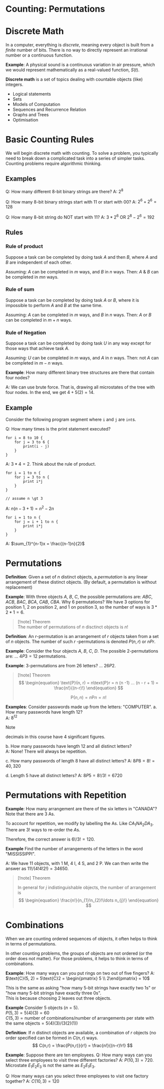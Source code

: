 Counting: Permutations
==
# Discrete Math
In a computer, everything is *discrete*, meaning every object is built from a *finite* number of bits. There is no way to directly represent an irrational number or a continuous function.

**Example**: A physical sound is a continuous variation in air pressure, which we would represent mathematically as a real-valued function, $S(t)$. 

**Discrete math** is a set of topics dealing with countable objects (like) integers.
- Logical statements
- Sets
- Models of Computation
- Sequences and Recurrence Relation
- Graphs and Trees
- Optimisation

# Basic Counting Rules
We will begin discrete math with counting.
To solve a problem, you typically need to break down a complicated task into a series of simpler tasks.
Counting problems require algorithmic thinking.

## Examples
Q: How many different 8-bit binary strings are there?
A: $2^{8}$

Q: How many 8-bit binary strings start with 11 or start with 00?
A: $2^{6} + 2^{6} = 128$

Q: How many 8-bit string do NOT start with 11?
A: $3 * 2^{6}$ OR $2^{8} - 2^{6} = 192$

## Rules
### Rule of product
Suppose a task can be completed by doing task $A$ and then $B$, where $A$ and $B$ are independent of each other.

Assuming: $A$ can be completed in $m$ ways, and $B$ in $n$ ways.
Then: $A$ & $B$ can be completed in $mn$ ways.

### Rule of sum
Suppose a task can be completed by doing task $A$ or $B$, where it is impossible to perform $A$ and $B$ at the same time.

Assuming: $A$ can be completed in $m$ ways, and $B$ in $n$ ways.
Then: $A$ or $B$ can be completed in $m + n$ ways.

### Rule of Negation
Suppose a task can be completed by doing task $U$ in any way except for those ways that achieve task $A$.

Assuming: $U$ can be completed in $m$ ways, and $A$ in $n$ ways.
Then: not $A$ can be completed in $m - n$ ways.

**Example**: How many different binary tree structures are there that contain four nodes?

A: We can use brute force. That is, drawing all microstates of the tree with four nodes. In the end, we get $4  + 5(2) = 14$.

## Example
Consider the following program segment where `i` and `j` are `int`s.

Q: How many times is the print statement executed?
```
for i = 8 to 10 {
	for j = 3 to 6 {
		print(i - j)
	}
}
```

A: $3 * 4 = 2$. Think about the rule of product.

```
for i = 1 to n {
	for j = 3 to n {
		print i*j
	}
}

// assume n \gt 3
```
A: $n (n-3 + 1) = n^{2} - 2n$

```
for i = 1 to n {
	for j = i + 1 to n {
		print i*j
	}
}

```
A: $\sum_{1}^{n-1}x = \frac{(n-1)n}{2}$

# Permutations
**Definition**: Given a set of $n$ distinct objects, a *permutation* is any linear arrangement of these distinct objects. (By default, a permutation is without replacement)

**Example**: With three objects $A$, $B$, $C$, the possible permutations are:
$ABC$, $ACB$, $BAC$, $BCA$, $CAB$, $CBA$. Why 6 permutations? We have 3 options for position 1, 2 on position 2, and 1 on position 3, so the number of ways is $3 * 2 * 1 = 6$.

> [!note] Theorem  
> The number of permutations of $n$ disctinct objects is $n!$

**Definition**: An $r$-permutation is an arrangement of $r$ objects taken from a set of $n$ objects. 
The number of such $r$ -permutations is denoted $P(n,r)$ or $nPr$. 

**Example**: Consider the four objects $A$, $B$, $C$, $D$. The possible 2-permutations are: ... $4P3 = 12$ permutations.

**Example**: 3-permutations are from 26 letters? ... $26P2$.

> [!note] Theorem  
> $$
> \begin{equation} 
> \text{P}(n, r) = n\text{P}r = n (n -1) ... (n - r + 1) = \frac{n!}{(n-r)!}
> \end{equation}
> $$
> 
> $$
> \begin{equation}
> \text{P}(n, n) = n\text{P}n = n!
> \end{equation}
> $$

**Examples**: Consider passwords made up from the letters: "COMPUTER".
a. How many passwords have length 12?   
A: $8^{12}$

> [!note]
> decimals in this course have 4 significant figures.

b. How many passwords have length 12 and all distinct letters?  
A: None! There will always be repetition.

c. How many passwords of length 8 have all distinct letters?
A: $8P8 = 8! = 40,320$

d.  Length 5 have all distinct letters?
A:  $8P5 = 8!/3! = 6720$

# Permutations with Repetition
**Example**: How many arrangement are there of the six letters in "CANADA"?  
Note that there are 3 As.

To account for repetition, we modify by labelling the As. Like $CA_{1}NA_{2}DA_{3}$.
There are $3!$ ways to re-order the $A$s.

Therefore, the correct answer is $6! / 3! = 120$.

**Example** Find the number of arrangements of the letters in the word "MISSISSIPPI". 

A: We have 11 objects, with 1 M, 4 I, 4 S, and 2 P. We can then write the answer as
$11!/(4!4!2!) = 34650$.

> [!note] Theorem
>
> In general for $j$ indistinguishable objects, the number of arrangement is 
> $$
> \begin{equation}
> \frac{n!}{n_{1}!n_{2}!\ldots n_{j}!}
> \end{equation}
> $$

# Combinations
When we are counting ordered sequences of objects, it often helps to think in terms of permutations.

In other counting problems, the groups of objects are not ordered (or the order does not matter). 
For those problems, it helps to think in terms of combinations.

**Example**: How many ways can you put rings on two out of five fingers?
A: $\text{C}(5, 2) = 5\text{C}2 = \begin{pmatrix} 5 \\ 2\end{pmatrix} = 10$

This is the same as asking "how many 5-bit strings have exactly two 1s" or 
"how many 5-bit strings have exactly three 0s".  
This is because choosing 2 leaves out three objects.

**Example** Consider 5 objects ($n = 5$).  
$P(5 , 3) = 5(4)(3) = 60$  
$C(5, 3) = \text{number of combinations} / \text{number of arrangements per state with the same objects} = 5(4)(3)/(3(2)(1))$

**Definition**: If $n$ distinct objects are available, a combination of $r$ objects (no order specified can be formed in $C(n,r)$ ways.
$$
C(n,r) = \frac{P(n,r)}{r!} = \frac{n!}{(n-r)!r!}
$$

**Example**: Suppose there are ten employees.
Q: How many ways can you select three employees to visit three different factories?
A: $P(10, 3)  = 720$. Microstate $E_{1}E_{2}E_{3}$ is not the same as $E_{2}E_{1}E_{3}$.

Q: How many ways can you select three employees to visit one factory together?
A: $C(10, 3) = 120$
